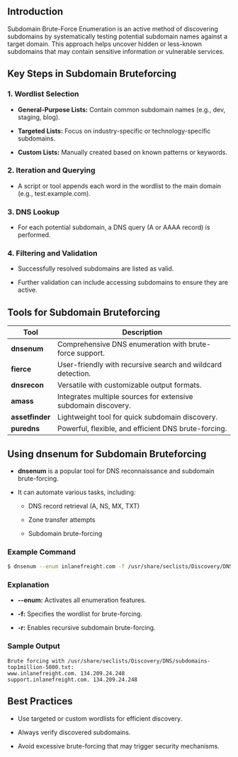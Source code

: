 
## Introduction

Subdomain Brute-Force Enumeration is an active method of discovering subdomains by systematically testing potential subdomain names against a target domain. This approach helps uncover hidden or less-known subdomains that may contain sensitive information or vulnerable services.

## Key Steps in Subdomain Bruteforcing

### 1. Wordlist Selection

- **General-Purpose Lists:** Contain common subdomain names (e.g., dev, staging, blog).
    
- **Targeted Lists:** Focus on industry-specific or technology-specific subdomains.
    
- **Custom Lists:** Manually created based on known patterns or keywords.
    

### 2. Iteration and Querying

- A script or tool appends each word in the wordlist to the main domain (e.g., test.example.com).
    

### 3. DNS Lookup

- For each potential subdomain, a DNS query (A or AAAA record) is performed.
    

### 4. Filtering and Validation

- Successfully resolved subdomains are listed as valid.
    
- Further validation can include accessing subdomains to ensure they are active.
    

## Tools for Subdomain Bruteforcing

|Tool|Description|
|---|---|
|**dnsenum**|Comprehensive DNS enumeration with brute-force support.|
|**fierce**|User-friendly with recursive search and wildcard detection.|
|**dnsrecon**|Versatile with customizable output formats.|
|**amass**|Integrates multiple sources for extensive subdomain discovery.|
|**assetfinder**|Lightweight tool for quick subdomain discovery.|
|**puredns**|Powerful, flexible, and efficient DNS brute-forcing.|

## Using dnsenum for Subdomain Bruteforcing

- **dnsenum** is a popular tool for DNS reconnaissance and subdomain brute-forcing.
    
- It can automate various tasks, including:
    
    - DNS record retrieval (A, NS, MX, TXT)
        
    - Zone transfer attempts
        
    - Subdomain brute-forcing
        

### Example Command

```bash
$ dnsenum --enum inlanefreight.com -f /usr/share/seclists/Discovery/DNS/subdomains-top1million-5000.txt -r
```

### Explanation

- **--enum:** Activates all enumeration features.
    
- **-f:** Specifies the wordlist for brute-forcing.
    
- **-r:** Enables recursive subdomain brute-forcing.
    

### Sample Output

```
Brute forcing with /usr/share/seclists/Discovery/DNS/subdomains-top1million-5000.txt:
www.inlanefreight.com. 134.209.24.248
support.inlanefreight.com. 134.209.24.248
```

## Best Practices

- Use targeted or custom wordlists for efficient discovery.
    
- Always verify discovered subdomains.
    
- Avoid excessive brute-forcing that may trigger security mechanisms.